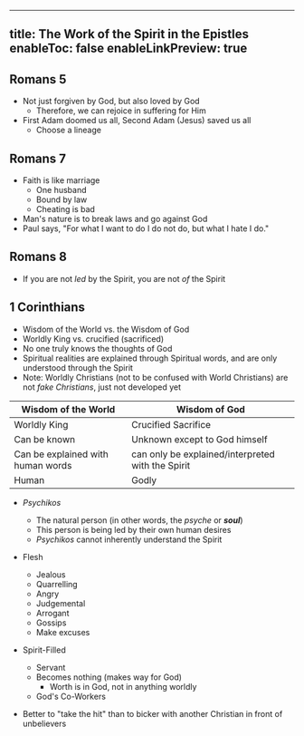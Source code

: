 
---
title: The Work of the Spirit in the Epistles
enableToc: false
enableLinkPreview: true
---

## Romans 5

- Not just forgiven by God, but also loved by God
  - Therefore, we can rejoice in suffering for Him
- First Adam doomed us all, Second Adam (Jesus) saved us all
  - Choose a lineage

## Romans 7

- Faith is like marriage
    - One husband
    - Bound by law
    - Cheating is bad
- Man's nature is to break laws and go against God
- Paul says, "For what I want to do I do not do, but what I hate I do."

## Romans 8

- If you are not *led* by the Spirit, you are not *of* the Spirit

## 1 Corinthians

- Wisdom of the World vs. the Wisdom of God
- Worldly King vs. crucified (sacrificed)
- No one truly knows the thoughts of God
- Spiritual realities are explained through Spiritual words, and are only understood through the Spirit
- Note: Worldly Christians (not to be confused with World Christians) are not *fake Christians*, just not developed yet

| Wisdom of the World               | Wisdom of God                                     |
| --------------------------------- | ------------------------------------------------- |
| Worldly King                      | Crucified Sacrifice                               |
| Can be known                      | Unknown except to God himself                     |
| Can be explained with human words | can only be explained/interpreted with the Spirit |
| Human                             | Godly                                             |

- *Psychikos*                                                     
    - The natural person (in other words, the *psyche* or ***soul***) 
    - This person is being led by their own human desires             
    - *Psychikos* cannot inherently understand the Spirit             

- Flesh        
    -  Jealous      
    -  Quarrelling  
    -  Angry        
    -  Judgemental  
    -  Arrogant     
    -  Gossips      
    -  Make excuses 
- Spirit-Filled
    - Servant
    - Becomes nothing (makes way for God)
        - Worth is in God, not in anything worldly
    - God's Co-Workers

- Better to "take the hit" than to bicker with another Christian in front of unbelievers
